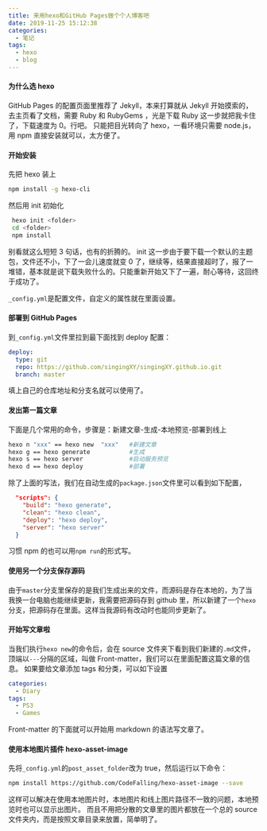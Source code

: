 ```yaml
---
title: 来用hexo和GitHub Pages做个个人博客吧
date: 2019-11-25 15:12:38
categories:
  - 笔记
tags:
  - hexo
  - blog
---
```


#### 为什么选 hexo

GitHub Pages 的配置页面里推荐了 Jekyll，本来打算就从 Jekyll 开始摸索的，去主页看了文档，需要 Ruby 和 RubyGems ，光是下载 Ruby 这一步就把我卡住了，下载速度为 0。行吧。
只能把目光转向了 hexo，一看环境只需要 node.js，用 npm 直接安装就可以，太方便了。

<!--more-->

#### 开始安装

先把 hexo 装上

```bash
npm install -g hexo-cli
```

然后用 init 初始化

```bash
 hexo init <folder>
 cd <folder>
 npm install
```

别看就这么短短 3 句话，也有的折腾的。
init 这一步由于要下载一个默认的主题包，文件还不小，下了一会儿速度就变 0 了，继续等，结果直接超时了，报了一堆错，基本就是说下载失败什么的。只能重新开始又下了一遍，耐心等待，这回终于成功了。

`_config.yml`是配置文件，自定义的属性就在里面设置。

#### 部署到 GitHub Pages

到`_config.yml`文件里拉到最下面找到 deploy 配置：

```yaml
deploy:
  type: git
  repo: https://github.com/singingXY/singingXY.github.io.git
  branch: master
```

填上自己的仓库地址和分支名就可以使用了。

#### 发出第一篇文章

下面是几个常用的命令，步骤是：新建文章-生成-本地预览-部署到线上

```bash
hexo n "xxx" == hexo new  "xxx"   #新建文章
hexo g == hexo generate           #生成
hexo s == hexo server             #启动服务预览
hexo d == hexo deploy             #部署
```

除了上面的写法，我们在自动生成的`package.json`文件里可以看到如下配置，

```json
  "scripts": {
    "build": "hexo generate",
    "clean": "hexo clean",
    "deploy": "hexo deploy",
    "server": "hexo server"
  }
```

习惯 npm 的也可以用`npm run`的形式写。

#### 使用另一个分支保存源码

由于`master`分支里保存的是我们生成出来的文件，而源码是存在本地的，为了当我换一台电脑也能继续更新，我需要把源码存到 github 里，所以新建了一个`hexo`分支，把源码存在里面。这样当我源码有改动时也能同步更新了。

#### 开始写文章啦

当我们执行`hexo new`的命令后，会在 source 文件夹下看到我们新建的`.md`文件，顶端以`---`分隔的区域，叫做 Front-matter，我们可以在里面配置这篇文章的信息。
如果要给文章添加 tags 和分类，可以如下设置

```yaml
categories:
  - Diary
tags:
  - PS3
  - Games
```

Front-matter 的下面就可以开始用 markdown 的语法写文章了。

#### 使用本地图片插件 hexo-asset-image

先将`_config.yml`的`post_asset_folder`改为 true，然后运行以下命令：

```bash
npm install https://github.com/CodeFalling/hexo-asset-image --save
```

这样可以解决在使用本地图片时，本地图片和线上图片路径不一致的问题，本地预览时也可以显示出图片。
而且不用把分散的文章里的图片都放在一个总的 source 文件夹内，而是按照文章目录来放置，简单明了。
